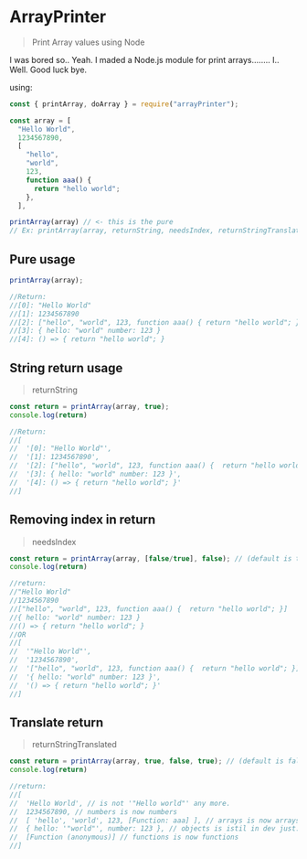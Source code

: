 # ArrayPrinter
> Print Array values using Node

I was bored so.. Yeah. I maded a Node.js module for print arrays........ I.. Well. Good luck bye.

using:
```js
const { printArray, doArray } = require("arrayPrinter");

const array = [
  "Hello World",
  1234567890,
  [
    "hello",
    "world",
    123,
    function aaa() {
      return "hello world";
    },
  ],

printArray(array) // <- this is the pure
// Ex: printArray(array, returnString, needsIndex, returnStringTranslated)
```

## Pure usage
```js
printArray(array);

//Return:
//[0]: "Hello World"
//[1]: 1234567890
//[2]: ["hello", "world", 123, function aaa() { return "hello world"; }]
//[3]: { hello: "world" number: 123 }
//[4]: () => { return "hello world"; }
```

## String return usage
> returnString
```js
const return = printArray(array, true);
console.log(return)

//Return:
//[
//  '[0]: "Hello World"',
//  '[1]: 1234567890',
//  '[2]: ["hello", "world", 123, function aaa() {  return "hello world"; }]',
//  '[3]: { hello: "world" number: 123 }',
//  '[4]: () => { return "hello world"; }'
//]
```

## Removing index in return
> needsIndex
```js
const return = printArray(array, [false/true], false); // (default is true)
console.log(return)

//return:
//"Hello World"
//1234567890
//["hello", "world", 123, function aaa() {  return "hello world"; }]
//{ hello: "world" number: 123 }
//() => { return "hello world"; }
//OR
//[
//  '"Hello World"',
//  '1234567890',
//  '["hello", "world", 123, function aaa() {  return "hello world"; }]',
//  '{ hello: "world" number: 123 }',
//  '() => { return "hello world"; }'
//]
```
## Translate return
> returnStringTranslated
```js
const return = printArray(array, true, false, true); // (default is false) [Important note: the first value (returnString) must be true for return a array, and the second value (needsIndex) needs be false.]
console.log(return)

//return:
//[
//  'Hello World', // is not '"Hello world"' any more.
//  1234567890, // numbers is now numbers
//  [ 'hello', 'world', 123, [Function: aaa] ], // arrays is now arrays. & functions in arrays are functions.
//  { hello: '"world"', number: 123 }, // objects is istil in dev just.. dont put functions inside here.
//  [Function (anonymous)] // functions is now functions
//]
```
